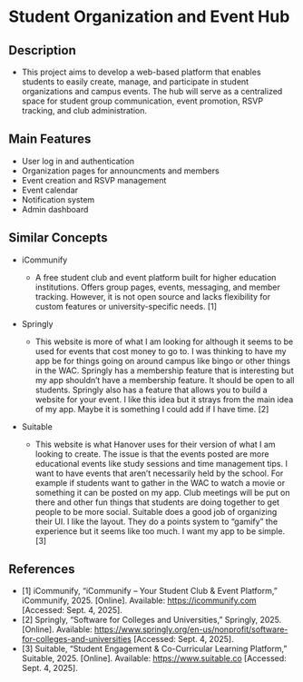 # Student Organization and Event Hub 
## Description
- This project aims to develop a web-based platform that enables students to easily create, manage, and participate in student organizations and campus events. The hub will serve as a centralized space for student group communication, event promotion, RSVP tracking, and club administration.
## Main Features
- User log in and authentication
- Organization pages for announcments and members
- Event creation and RSVP management
- Event calendar
- Notification system
- Admin dashboard

## Similar Concepts
- iCommunify
    - A free student club and event platform built for higher education institutions. Offers group pages, events, messaging, and member tracking. However, it is not open source and lacks flexibility for custom features or university-specific needs. [1]

- Springly
    - This website is more of what I am looking for although it seems to be used for events that cost money to go to. I was thinking to have my app be for things going on around campus like bingo or other things in the WAC. Springly has a membership feature that is interesting but my app shouldn’t have a membership feature. It should be open to all students. Springly also has a feature that allows you to build a website for your event. I like this idea but it strays from the main idea of my app. Maybe it is something I could add if I have time. [2]

- Suitable
    - This website is what Hanover uses for their version of what I am looking to create. The issue is that the events posted are more educational events like study sessions and time management tips. I want to have events that aren’t necessarily held by the school. For example if students want to gather in the WAC to watch a movie or something it can be posted on my app. Club meetings will be put on there and other fun things that students are doing together to get people to be more social. Suitable does a good job of organizing their UI. I like the layout. They do a points system to “gamify” the experience but it seems like too much. I want my app to be simple. [3]
## References
- [1] iCommunify, “iCommunify – Your Student Club & Event Platform,” iCommunify, 2025. [Online]. Available: https://icommunify.com [Accessed: Sept. 4, 2025].
- [2] Springly, “Software for Colleges and Universities,” Springly, 2025. [Online]. Available: https://www.springly.org/en-us/nonprofit/software-for-colleges-and-universities [Accessed: Sept. 4, 2025].
- [3] Suitable, “Student Engagement & Co-Curricular Learning Platform,” Suitable, 2025. [Online]. Available: https://www.suitable.co [Accessed: Sept. 4, 2025].
